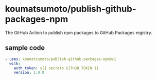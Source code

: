 # koumatsumoto/publish-github-packages-npm

The GitHub Action to publish npm packages to GitHub Packages registry.

## sample code

```yaml
- uses: koumatsumoto/publish-github-packages-npm@v1
  with:
    auth_token: ${{ secrets.GITHUB_TOKEN }}
    version: 1.0.0
```

